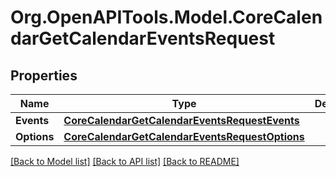 # Org.OpenAPITools.Model.CoreCalendarGetCalendarEventsRequest

## Properties

Name | Type | Description | Notes
------------ | ------------- | ------------- | -------------
**Events** | [**CoreCalendarGetCalendarEventsRequestEvents**](CoreCalendarGetCalendarEventsRequestEvents.md) |  | [optional] 
**Options** | [**CoreCalendarGetCalendarEventsRequestOptions**](CoreCalendarGetCalendarEventsRequestOptions.md) |  | [optional] 

[[Back to Model list]](../README.md#documentation-for-models) [[Back to API list]](../README.md#documentation-for-api-endpoints) [[Back to README]](../README.md)

